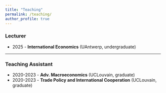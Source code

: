 ```yaml
---
title: "Teaching"
permalink: /teaching/
author_profile: true
---
```


### Lecturer  
- 2025 - **International Economics** (UAntwerp, undergraduate)   

---

### Teaching Assistant
- 2020-2023 - **Adv. Macroeconomics** (UCLouvain, graduate)
- 2020-2023 - **Trade Policy and International Cooperation** (UCLouvain, graduate)
